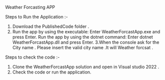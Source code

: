 Weather Forcasting APP 

Steps to Run the Application :- 
1. Download the PublishedCode folder .
2. Run the app by using the executable: Enter WeatherForcastApp.exe and press Enter.
  Run the app by using the dotnet command: Enter dotnet WeatherForcastApp.dll and press Enter.
3.When the console ask for the City name . Please insert the valid city name .It will Weather forcsat .

Steps to check the code :-
1. Clone the WeatherForcastApp solution and open in Visual studio 2022 . 
2. Check the code or run the application.
